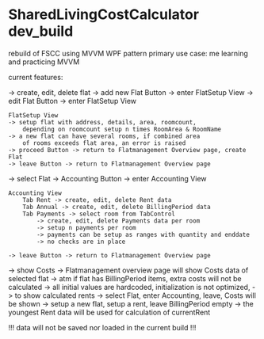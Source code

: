 # SharedLivingCostCalculator dev_build
 rebuild of FSCC using MVVM WPF pattern
 primary use case: me learning and practicing MVVM

current features:

-> create, edit, delete flat
	-> add new Flat Button -> enter FlatSetup View
	-> edit Flat Button -> enter FlatSetup View

	FlatSetup View
	-> setup flat with address, details, area, roomcount,
		depending on roomcount setup n times RoomArea & RoomName
	-> a new flat can have several rooms, if combined area
		of rooms exceeds flat area, an error is raised
	-> proceed Button -> return to Flatmanagement Overview page, create Flat
	-> leave Button -> return to Flatmanagement Overview page

-> select Flat
	-> Accounting Button -> enter Accounting View
		
	Accounting View
		Tab Rent -> create, edit, delete Rent data
		Tab Annual -> create, edit, delete BillingPeriod data
		Tab Payments -> select room from TabControl
			-> create, edit, delete Payments data per room
			-> setup n payments per room				
			-> payments can be setup as ranges with quantity and enddate
			-> no checks are in place

	-> leave Button -> return to Flatmanagement Overview page

-> show Costs
	-> Flatmanagement overview page will show Costs data of selected flat
	-> atm if flat has BillingPeriod items, extra costs will not be calculated
	-> all initial values are hardcoded, initialization is not optimized,
		-> to show calculated rents
			-> select Flat, enter Accounting, leave, Costs will be shown
		-> setup a new flat, setup a rent, leave BillingPeriod empty
		-> the youngest Rent data will be used for calculation of currentRent

!!! data will not be saved nor loaded in the current build !!!
